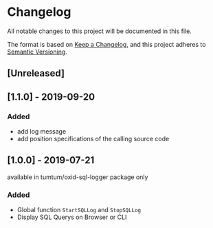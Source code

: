 # Changelog
All notable changes to this project will be documented in this file.

The format is based on [Keep a Changelog](https://keepachangelog.com/en/1.0.0/),
and this project adheres to [Semantic Versioning](https://semver.org/spec/v2.0.0.html).

## [Unreleased]

## [1.1.0] - 2019-09-20

### Added

- add log message
- add position specifications of the calling source code 

## [1.0.0] - 2019-07-21

available in tumtum/oxid-sql-logger package only

### Added

- Global function `StartSQLLog` and `StopSQLLog`
- Display SQL Querys on Browser or CLI
